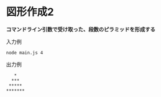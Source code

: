 # 図形作成2

**コマンドライン引数で受け取った、段数のピラミッドを形成する**

入力例 
```
node main.js 4
```

出力例
```
   *
  ***
 *****
*******
```